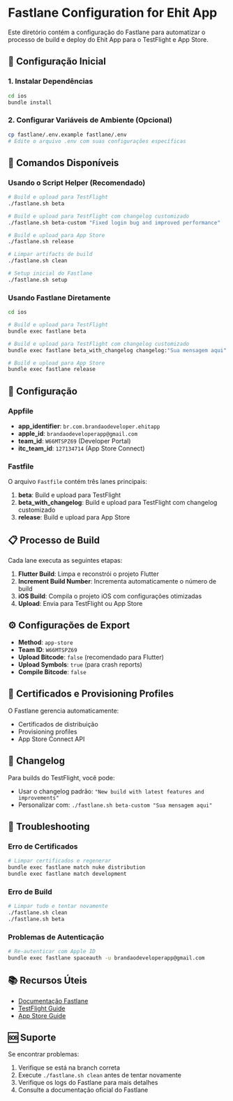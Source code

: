 # Fastlane Configuration for Ehit App

Este diretório contém a configuração do Fastlane para automatizar o processo de build e deploy do Ehit App para o TestFlight e App Store.

## 🚀 Configuração Inicial

### 1. Instalar Dependências

```bash
cd ios
bundle install
```

### 2. Configurar Variáveis de Ambiente (Opcional)

```bash
cp fastlane/.env.example fastlane/.env
# Edite o arquivo .env com suas configurações específicas
```

## 📱 Comandos Disponíveis

### Usando o Script Helper (Recomendado)

```bash
# Build e upload para TestFlight
./fastlane.sh beta

# Build e upload para TestFlight com changelog customizado
./fastlane.sh beta-custom "Fixed login bug and improved performance"

# Build e upload para App Store
./fastlane.sh release

# Limpar artifacts de build
./fastlane.sh clean

# Setup inicial do Fastlane
./fastlane.sh setup
```

### Usando Fastlane Diretamente

```bash
cd ios

# Build e upload para TestFlight
bundle exec fastlane beta

# Build e upload para TestFlight com changelog customizado
bundle exec fastlane beta_with_changelog changelog:"Sua mensagem aqui"

# Build e upload para App Store
bundle exec fastlane release
```

## 🔧 Configuração

### Appfile
- **app_identifier**: `br.com.brandaodeveloper.ehitapp`
- **apple_id**: `brandaodeveloperapp@gmail.com`
- **team_id**: `W66MTSPZ69` (Developer Portal)
- **itc_team_id**: `127134714` (App Store Connect)

### Fastfile
O arquivo `Fastfile` contém três lanes principais:

1. **beta**: Build e upload para TestFlight
2. **beta_with_changelog**: Build e upload para TestFlight com changelog customizado
3. **release**: Build e upload para App Store

## 📋 Processo de Build

Cada lane executa as seguintes etapas:

1. **Flutter Build**: Limpa e reconstrói o projeto Flutter
2. **Increment Build Number**: Incrementa automaticamente o número de build
3. **iOS Build**: Compila o projeto iOS com configurações otimizadas
4. **Upload**: Envia para TestFlight ou App Store

## ⚙️ Configurações de Export

- **Method**: `app-store`
- **Team ID**: `W66MTSPZ69`
- **Upload Bitcode**: `false` (recomendado para Flutter)
- **Upload Symbols**: `true` (para crash reports)
- **Compile Bitcode**: `false`

## 🔐 Certificados e Provisioning Profiles

O Fastlane gerencia automaticamente:
- Certificados de distribuição
- Provisioning profiles
- App Store Connect API

## 📝 Changelog

Para builds do TestFlight, você pode:
- Usar o changelog padrão: `"New build with latest features and improvements"`
- Personalizar com: `./fastlane.sh beta-custom "Sua mensagem aqui"`

## 🐛 Troubleshooting

### Erro de Certificados
```bash
# Limpar certificados e regenerar
bundle exec fastlane match nuke distribution
bundle exec fastlane match development
```

### Erro de Build
```bash
# Limpar tudo e tentar novamente
./fastlane.sh clean
./fastlane.sh beta
```

### Problemas de Autenticação
```bash
# Re-autenticar com Apple ID
bundle exec fastlane spaceauth -u brandaodeveloperapp@gmail.com
```

## 📚 Recursos Úteis

- [Documentação Fastlane](https://docs.fastlane.tools/)
- [TestFlight Guide](https://docs.fastlane.tools/getting-started/ios/beta-deployment/)
- [App Store Guide](https://docs.fastlane.tools/getting-started/ios/appstore-deployment/)

## 🆘 Suporte

Se encontrar problemas:
1. Verifique se está na branch correta
2. Execute `./fastlane.sh clean` antes de tentar novamente
3. Verifique os logs do Fastlane para mais detalhes
4. Consulte a documentação oficial do Fastlane
